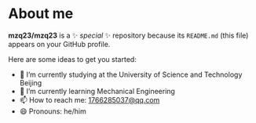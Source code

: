 # About me

**mzq23/mzq23** is a ✨ _special_ ✨ repository because its `README.md` (this file) appears on your GitHub profile.

Here are some ideas to get you started:

- 🔭 I’m currently studying at the University of Science and Technology Beijing
- 🌱 I’m currently learning Mechanical Engineering
- 📫 How to reach me: 1766285037@qq.com
- 😄 Pronouns: he/him

